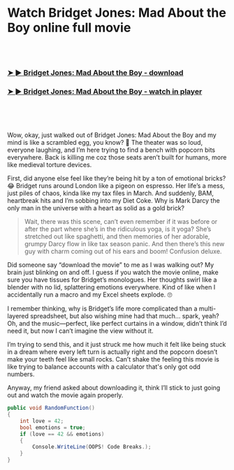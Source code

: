 <h1>Watch Bridget Jones: Mad About the Boy online full movie</h1>


<br><br>

<h3><a href="https://Jamies-storonarig1982.github.io/mtnwoycnit/">➤ ► Bridget Jones: Mad About the Boy - download</a></h3> 
<h3><a href="https://Jamies-storonarig1982.github.io/mtnwoycnit/">➤ ► Bridget Jones: Mad About the Boy - watch in player</a></h3>


<br><br><br>


Wow, okay, just walked out of Bridget Jones: Mad About the Boy and my mind is like a scrambled egg, you know? 🥚 The theater was so loud, everyone laughing, and I’m here trying to find a bench with popcorn bits everywhere. Back is killing me coz those seats aren’t built for humans, more like medieval torture devices.

First, did anyone else feel like they’re being hit by a ton of emotional bricks? 😂 Bridget runs around London like a pigeon on espresso. Her life’s a mess, just piles of chaos, kinda like my tax files in March. And suddenly, BAM, heartbreak hits and I’m sobbing into my Diet Coke. Why is Mark Darcy the only man in the universe with a heart as solid as a gold brick?

> Wait, there was this scene, can’t even remember if it was before or after the part where she’s in the ridiculous yoga, is it yoga? She’s stretched out like spaghetti, and then memories of her adorable, grumpy Darcy flow in like tax season panic. And then there’s this new guy with charm coming out of his ears and boom! Confusion deluxe.

Did someone say “download the movie” to me as I was walking out? My brain just blinking on and off. I guess if you watch the movie online, make sure you have tissues for Bridget’s monologues. Her thoughts swirl like a blender with no lid, splattering emotions everywhere. Kind of like when I accidentally run a macro and my Excel sheets explode. 🙄

I remember thinking, why is Bridget’s life more complicated than a multi-layered spreadsheet, but also wishing mine had that much… spark, yeah? Oh, and the music—perfect, like perfect curtains in a window, didn’t think I’d need it, but now I can’t imagine the view without it.

I’m trying to send this, and it just struck me how much it felt like being stuck in a dream where every left turn is actually right and the popcorn doesn’t make your teeth feel like small rocks. Can’t shake the feeling this movie is like trying to balance accounts with a calculator that's only got odd numbers.

Anyway, my friend asked about downloading it, think I’ll stick to just going out and watch the movie again properly.

```csharp
public void RandomFunction()
{
    int love = 42;
    bool emotions = true;
    if (love == 42 && emotions)
    {
        Console.WriteLine(OOPS! Code Breaks.);
    }
}
```
